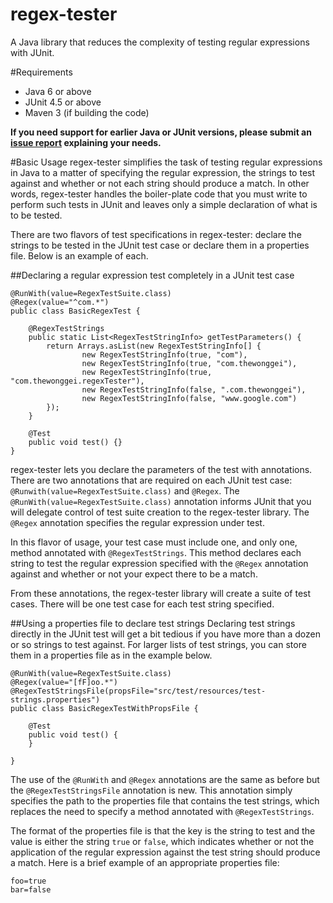 # regex-tester
A Java library that reduces the complexity of testing regular expressions with
JUnit.

#Requirements
* Java 6 or above
* JUnit 4.5 or above
* Maven 3 (if building the code)

__If you need support for earlier Java or JUnit versions, please submit an [issue
report](https://github.com/nickawatts/regex-tester/issues) explaining your needs.__

#Basic Usage
regex-tester simplifies the task of testing regular expressions in Java to a 
matter of specifying the regular expression, the strings to test against and
whether or not each string should produce a match. In other words, regex-tester
handles the boiler-plate code that you must write to perform such tests in JUnit
and leaves only a simple declaration of what is to be tested.

There are two flavors of test specifications in regex-tester: declare the 
strings to be tested in the JUnit test case or declare them in a properties file.
Below is an example of each.

##Declaring a regular expression test completely in a JUnit test case

    @RunWith(value=RegexTestSuite.class)
    @Regex(value="^com.*")
    public class BasicRegexTest {
        
        @RegexTestStrings
        public static List<RegexTestStringInfo> getTestParameters() {
            return Arrays.asList(new RegexTestStringInfo[] {
                    new RegexTestStringInfo(true, "com"),
                    new RegexTestStringInfo(true, "com.thewonggei"),
                    new RegexTestStringInfo(true, "com.thewonggei.regexTester"),
                    new RegexTestStringInfo(false, ".com.thewonggei"),
                    new RegexTestStringInfo(false, "www.google.com")
            });
        }
        
        @Test
        public void test() {}
    }
    
regex-tester lets you declare the parameters of the test with annotations. There
are two annotations that are required on each JUnit test case: 
`@Runwith(value=RegexTestSuite.class)` and `@Regex`. The 
`@RunWith(value=RegexTestSuite.class)` annotation informs JUnit that you will 
delegate control of test suite creation to the regex-tester library. The
`@Regex` annotation specifies the regular expression under test.

In this flavor of usage, your test case must include one, and only one, method 
annotated with `@RegexTestStrings`. This method declares each string to test
the regular expression specified with the `@Regex` annotation against and 
whether or not your expect there to be a match. 

From these annotations, the regex-tester library will create a suite of test
cases. There will be one test case for each test string specified. 

##Using a properties file to declare test strings
Declaring test strings directly in the JUnit test will get a bit tedious if you
have more than a dozen or so strings to test against. For larger lists of test
strings, you can store them in a properties file as in the example below.

    @RunWith(value=RegexTestSuite.class)
    @Regex(value="[fF]oo.*")
    @RegexTestStringsFile(propsFile="src/test/resources/test-strings.properties")
    public class BasicRegexTestWithPropsFile {
    
        @Test
        public void test() {
        }
    
    }

The use of the `@RunWith` and `@Regex` annotations are the same as before but the
`@RegexTestStringsFile` annotation is new. This annotation simply specifies the
path to the properties file that contains the test strings, which replaces the
need to specify a method annotated with `@RegexTestStrings`.

The format of the properties file is that the key is the string to test and the
value is either the string `true` or `false`, which indicates whether or not the
application of the regular expression against the test string should produce a 
match. Here is a brief example of an appropriate properties file:

    foo=true
    bar=false
    